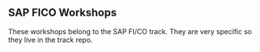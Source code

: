 ## SAP FICO Workshops

These workshops belong to the SAP FI/CO track. They are very specific so they live in the track repo. 